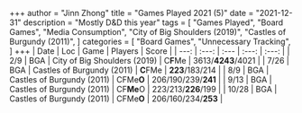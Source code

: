 +++ 
author = "Jinn Zhong" 
title = "Games Played 2021 (5)" 
date = "2021-12-31" 
description = "Mostly D&D this year" 
tags = [
    "Games Played",
    "Board Games",
    "Media Consumption",
    "City of Big Shoulders (2019)",
    "Castles of Burgundy (2011)",
]
categories = [
    "Board Games",
    "Unnecessary Tracking",
]
+++
| Date | Loc | Game | Players | Score |
| ---: | :---: | :--- | :---: | :---: |
| 2/9 | BGA | City of Big Shoulders (2019) | C**F**Me | 3613/**4243**/4021 |
| 7/26 | BGA | Castles of Burgundy (2011) | **C**FMe | **223**/183/214 |
| 8/9 | BGA | Castles of Burgundy (2011) | CFMe**O** | 206/190/239/**241** |
| 9/13 | BGA | Castles of Burgundy (2011) | CF**Me**O | 223/213/**226**/199 |
| 10/28 | BGA | Castles of Burgundy (2011) | CFMe**O** | 206/160/234/**253** |
